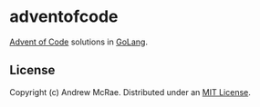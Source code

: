 adventofcode
=========

[Advent of Code](http://adventofcode.com) solutions in [GoLang](https://golang.org/).

License
-------

Copyright (c) Andrew McRae. Distributed under an [MIT License](LICENSE).
